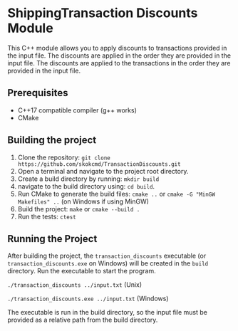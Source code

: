 # ShippingTransaction Discounts Module

This C++ module allows you to apply discounts to transactions provided in the input file.
The discounts are applied in the order they are provided in the input file.
The discounts are applied to the transactions in the order they are provided in the input file.

## Prerequisites

* C++17 compatible compiler (g++ works)
* CMake

## Building the project

1. Clone the repository: `git clone https://github.com/skokcmd/TransactionDiscounts.git`
2. Open a terminal and navigate to the project root directory.
3. Create a build directory by running: `mkdir build` 
4. navigate to the build directory using: `cd build`.
5. Run CMake to generate the build files: `cmake ..` or `cmake -G "MinGW Makefiles" ..` (on Windows if using MinGW)
6. Build the project: `make` or `cmake --build .`
7. Run the tests: `ctest`

## Running the Project

After building the project, the `transaction_discounts` executable (or `transaction_discounts.exe` on Windows) will be created in the `build` directory.
Run the executable to start the program. 

`./transaction_discounts ../input.txt` (Unix)

`./transaction_discounts.exe ../input.txt` (Windows)

The executable is run in the build directory, so the input file must be provided as a relative path from the build directory.
